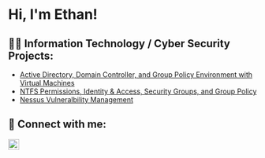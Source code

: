 <h1>Hi, I'm Ethan! </h1>

<h2>👨‍💻 Information Technology / Cyber Security Projects:</h2>

  - [Active Directory, Domain Controller, and Group Policy Environment with Virtual Machines](https://github.com/her-e/Active-Directory)
  - [NTFS Permissions, Identity & Access, Security Groups, and Group Policy]()
  - [Nessus Vulneralbility Management](https://github.com/her-e/VulnerabilityManagement-Nessus-Lab)



<h2> 🤳 Connect with me:</h2>


[<img align="left" alt="EthanHer | LinkedIn" width="22px" src="https://cdn.jsdelivr.net/npm/simple-icons@v3/icons/linkedin.svg" />][linkedin]



[linkedin]: https://linkedin.com/in/ethan-her-b8a3a61aa

